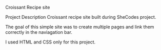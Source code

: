 Croissant Recipe site

Project Description
Croissant recipe site built during SheCodes project.

The goal of this simple site was to create multiple pages and link them correctly in the naviagation bar.

I used HTML and CSS only for this project.




